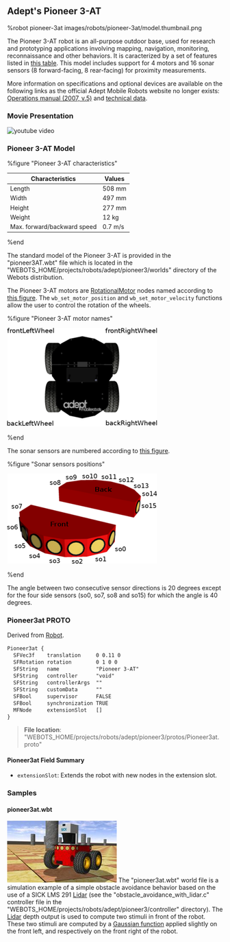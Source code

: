 ## Adept's Pioneer 3-AT

%robot pioneer-3at images/robots/pioneer-3at/model.thumbnail.png

The Pioneer 3-AT robot is an all-purpose outdoor base, used for research and prototyping applications involving mapping, navigation, monitoring, reconnaissance and other behaviors.
It is caracterized by a set of features listed in [this table](#pioneer-3-at-characteristics).
This model includes support for 4 motors and 16 sonar sensors (8 forward-facing, 8 rear-facing) for proximity measurements.

More information on specifications and optional devices are available on the following links as the official Adept Mobile Robots website no longer exists: [Operations manual (2007, v.5)](http://vigir.missouri.edu/~gdesouza/Research/MobileRobotics/Software/P3OpMan5.pdf) and [technical data](https://www.generationrobots.com/media/Pioneer3AT-P3AT-RevA-datasheet.pdf).

### Movie Presentation

![youtube video](https://www.youtube.com/watch?v=x52vlsr8Ic0)

### Pioneer 3-AT Model

%figure "Pioneer 3-AT characteristics"

| Characteristics             | Values       |
| --------------------------- | ------------ |
| Length                      | 508 mm       |
| Width                       | 497 mm       |
| Height                      | 277 mm       |
| Weight                      | 12 kg        |
| Max. forward/backward speed | 0.7 m/s      |

%end

The standard model of the Pioneer 3-AT is provided in the "pioneer3AT.wbt" file which is located in the "WEBOTS\_HOME/projects/robots/adept/pioneer3/worlds" directory of the Webots distribution.

The Pioneer 3-AT motors are [RotationalMotor](../reference/rotationalmotor.md) nodes named according to [this figure](#pioneer-3-at-motor-names).
The `wb_set_motor_position` and `wb_set_motor_velocity` functions allow the user to control the rotation of the wheels.

%figure "Pioneer 3-AT motor names"

![pioneer3at_wheels.png](images/robots/pioneer-3at/wheels.png)

%end

The sonar sensors are numbered according to [this figure](#sonar-sensors-positions).

%figure "Sonar sensors positions"

![pioneer3at_sonars.png](images/robots/pioneer-3at/sonars.png)

%end

The angle between two consecutive sensor directions is 20 degrees except for the four side sensors (so0, so7, so8 and so15) for which the angle is 40 degrees.

### Pioneer3at PROTO

Derived from [Robot](../reference/robot.md).

```
Pioneer3at {
  SFVec3f    translation     0 0.11 0
  SFRotation rotation        0 1 0 0
  SFString   name            "Pioneer 3-AT"
  SFString   controller      "void"
  SFString   controllerArgs  ""
  SFString   customData      ""
  SFBool     supervisor      FALSE
  SFBool     synchronization TRUE
  MFNode     extensionSlot   []
}
```

> **File location**: "WEBOTS\_HOME/projects/robots/adept/pioneer3/protos/Pioneer3at.proto"

#### Pioneer3at Field Summary

- `extensionSlot`: Extends the robot with new nodes in the extension slot.

### Samples

#### pioneer3at.wbt

![pioneer3at_avoidance.png](images/robots/pioneer-3at/pioneer3at_avoidance.wbt.thumbnail.jpg) The "pioneer3at.wbt" world file is a simulation example of a simple obstacle avoidance behavior based on the use of a SICK LMS 291 [Lidar](../reference/lidar.md) (see the "obstacle\_avoidance\_with\_lidar.c" controller file in the "WEBOTS\_HOME/projects/robots/adept/pioneer3/controller" directory).
The [Lidar](../reference/lidar.md) depth output is used to compute two stimuli in front of the robot.
These two stimuli are computed by a [Gaussian function](https://en.wikipedia.org/wiki/Gaussian_function) applied slightly on the front left, and respectively on the front right of the robot.
